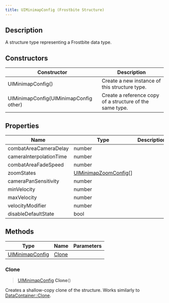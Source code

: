 ```yaml
---
title: UIMinimapConfig (Frostbite Structure)
---
```

## Description

A structure type representing a Frostbite data type.

## Constructors

| Constructor                            | Description                                              |
| -------------------------------------- | -------------------------------------------------------- |
| UIMinimapConfig()                      | Create a new instance of this structure type.            |
| UIMinimapConfig(UIMinimapConfig other) | Create a reference copy of a structure of the same type. |

## Properties

| Name                    | Type                                           | Description |
| ----------------------- | ---------------------------------------------- | ----------- |
| combatAreaCameraDelay   | number                                         |             |
| cameraInterpolationTime | number                                         |             |
| combatAreaFadeSpeed     | number                                         |             |
| zoomStates              | [UIMinimapZoomConfig](UIMinimapZoomConfig)\[\] |             |
| cameraPanSensitivity    | number                                         |             |
| minVelocity             | number                                         |             |
| maxVelocity             | number                                         |             |
| velocityModifier        | number                                         |             |
| disableDefaultState     | bool                                           |             |

## Methods

| Type                               | Name            | Parameters |
| ---------------------------------- | --------------- | ---------- |
| [UIMinimapConfig](UIMinimapConfig) | [Clone](#clone) |            |

### Clone

> [UIMinimapConfig](UIMinimapConfig) **Clone**()

Creates a shallow-copy clone of the structure. Works similarly to [DataContainer::Clone](/vext/ref/cls/shr/datacontainer#clone).
